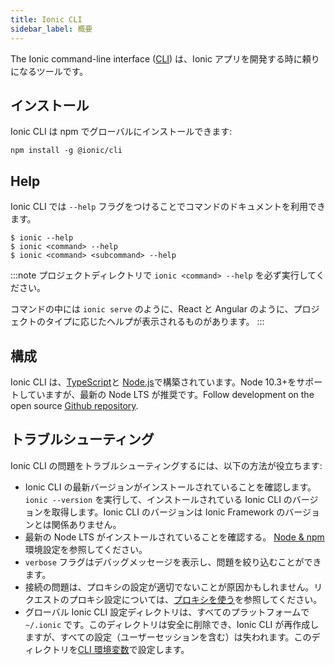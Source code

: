 ```yaml
---
title: Ionic CLI
sidebar_label: 概要
---
```


<head>
  <title>Ionic CLI Framework: Command-Line Interface to Develop Apps</title>
  <meta
    name="description"
    content="Ionicのコマンドラインインターフェイス（CLI）は、Ionicアプリの開発に最適なツールです。npmでフレームワークをグローバルにインストールします。"
  />
</head>

The Ionic command-line interface ([CLI](/docs/reference/glossary#cli)) は、Ionic アプリを開発する時に頼りになるツールです。

## インストール

Ionic CLI は npm でグローバルにインストールできます:

```shell
npm install -g @ionic/cli
```

## Help

Ionic CLI では `--help` フラグをつけることでコマンドのドキュメントを利用できます。

```shell
$ ionic --help
$ ionic <command> --help
$ ionic <command> <subcommand> --help
```

:::note
プロジェクトディレクトリで `ionic <command> --help` を必ず実行してください。

コマンドの中には `ionic serve` のように、React と Angular のように、プロジェクトのタイプに応じたヘルプが表示されるものがあります。
:::

<!-- TODO: image? -->

## 構成

Ionic CLI は、[TypeScript](/docs/reference/glossary#typescript)と [Node.js](/docs/reference/glossary#node)で構築されています。Node 10.3+をサポートしていますが、最新の Node LTS が推奨です。Follow development on the open source <a href="https://github.com/ionic-team/ionic-cli" target="_blank">Github repository</a>.

## トラブルシューティング

Ionic CLI の問題をトラブルシューティングするには、以下の方法が役立ちます:

- Ionic CLI の最新バージョンがインストールされていることを確認します。 `ionic --version` を実行して、インストールされている Ionic CLI のバージョンを取得します。Ionic CLI のバージョンは Ionic Framework のバージョンとは関係ありません。
- 最新の Node LTS がインストールされていることを確認する。 [Node & npm](/docs/intro/environment#node-npm) 環境設定を参照してください。
- `verbose` フラグはデバッグメッセージを表示し、問題を絞り込むことができます。
- 接続の問題は、プロキシの設定が適切でないことが原因かもしれません。リクエストのプロキシ設定については、[プロキシを使う](/docs/cli/using-a-proxy)を参照してください。
- グローバル Ionic CLI 設定ディレクトリは、すべてのプラットフォームで `~/.ionic` です。このディレクトリは安全に削除でき、Ionic CLI が再作成しますが、すべての設定（ユーザーセッションを含む）は失われます。このディレクトリを[CLI 環境変数](/docs/cli/configuration#environment-variables)で設定します。
